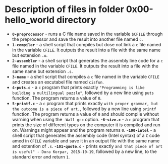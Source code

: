 # Description of files in folder 0x00-hello_world directory

- **`0-preprocessor`** - runs a C file name saved in the variable `$CFILE` through the preprocessor
and save the result into another file named `c`.
- **`1-compiler`** - a shell script that compiles but dose not link a `c` file named in
the variable `CFILE`. It outputs the result into a file with the same name but extension `.o`.
- **`2-assembler`** - a shell script that generates the assembly line code for a `c` file named in
the variable `CFILE`. It outputs the result into a file with the same name but extension `.s`.
- **`3-name`** - a shell script that compiles a `c` file named in the variable `CFILE` and creates
an excutabel file named `cisfun`.
- **`4-puts.c`** - a `c` program that prints exactly `"Programming is like building a multilingual puzzle"`, followed by a new line using `puts` function. The program returns a value of `0`.
- **`5-printf.c`** - a `c` program that prints exactly `with proper grammar, but the outcome is a piece of art,`, followed by a new line using `printf` function. The program returns a value of `0` and should compile without warning when using the `-Wall gcc` option.
-**`6-size.c`** - a `c` program that prints the size of different types on the computer it is compiled and run
on. Warnings might appear and the program returns `0`.
-**`100-intel`** - a shell script that generates the assembly code (Intel syntax) of a `C` code amed in `CFILE` variable and save it in an output file with the same name and extention of `.s`.
-**`101-quote.c`** - prints exactly `and that piece of art is useful" - Dora Korpar, 2015-10-19`, followed by a new line, to the standard error and return `1`.

